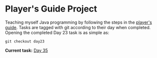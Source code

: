# Player's Guide Project

Teaching myself Java programming by following the steps in the [player's
guide](players_guide_java.md). Tasks are tagged with git according to their
day when completed. Opening the completed Day 23 task is as simple as:

```shell
git checkout day23
```

**Current task:** [Day 35](players_guide_java.md#day-35-challenge-robotic-interface-75-xp)
